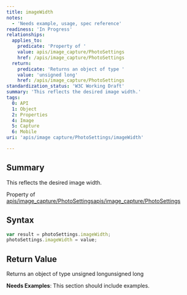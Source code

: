 ```yaml
---
title: imageWidth
notes:
  - 'Needs example, usage, spec reference'
readiness: 'In Progress'
relationships:
  applies_to:
    predicate: 'Property of '
    value: apis/image_capture/PhotoSettings
    href: /apis/image_capture/PhotoSettings
  return:
    predicate: 'Returns an object of type '
    value: 'unsigned long'
    href: /apis/image_capture/PhotoSettings
standardization_status: 'W3C Working Draft'
summary: 'This reflects the desired image width.'
tags:
  0: API
  1: Object
  2: Properties
  4: Image
  5: Capture
  6: Mobile
uri: 'apis/image capture/PhotoSettings/imageWidth'

---
```

## Summary

This reflects the desired image width.

Property of [apis/image\_capture/PhotoSettings](/apis/image_capture/PhotoSettings)[apis/image\_capture/PhotoSettings](/apis/image_capture/PhotoSettings)

## Syntax

``` js
var result = photoSettings.imageWidth;
photoSettings.imageWidth = value;
```

## Return Value

Returns an object of type unsigned longunsigned long

**Needs Examples**: This section should include examples.

